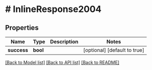 # # InlineResponse2004

## Properties

Name | Type | Description | Notes
------------ | ------------- | ------------- | -------------
**success** | **bool** |  | [optional] [default to true]

[[Back to Model list]](../../README.md#models) [[Back to API list]](../../README.md#endpoints) [[Back to README]](../../README.md)

